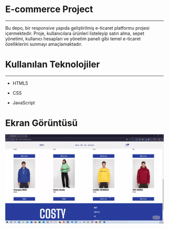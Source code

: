 ﻿<h1>E-commerce Project </h1>
<hr>

Bu depo, bir responsive yapıda geliştirilmiş e-ticaret platformu projesi içermektedir. Proje, kullanıcılara ürünleri listeleyip satın alma, sepet yönetimi, kullanıcı hesapları ve yönetim paneli gibi temel e-ticaret özelliklerini sunmayı amaçlamaktadır.<br>

<h1>Kullanılan Teknolojiler </h1>
<hr>

- HTML5 <br>

- CSS <br>

- JavaScript <br>

<h1>Ekran Görüntüsü </h1>

![](e-commarce.gif)

